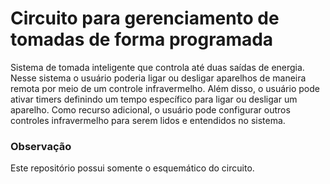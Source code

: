 # Circuito para gerenciamento de tomadas de forma programada
Sistema de tomada inteligente que controla até duas saídas de energia. Nesse sistema o usuário poderia ligar ou desligar aparelhos de maneira remota por meio de um controle infravermelho. Além disso, o usuário pode ativar timers definindo um tempo específico para ligar ou desligar um aparelho. Como recurso adicional, o usuário pode configurar outros controles infravermelho para serem lidos e entendidos no sistema.

### Observação
Este repositório possui somente o esquemático do circuito.